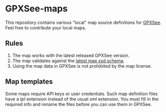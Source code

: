 # GPXSee-maps
This repository contains various "local" map source definitions for [GPXSee](http://www.gpxsee.org).
Feel free to contribute your local maps.

## Rules
1. The map works with the latest released GPXSee version.
2. The map validates against the [latest map xsd schema](https://www.gpxsee.org/map/1.3/map.xsd).
3. Using the map data in GPXSee is not prohibited by the map license.

## Map templates
Some maps require API keys or user credentials. Such map definition files have a *tpl* extension
instead of the usual *xml* extension. You must fill in the required info and rename the files
before you can use them in GPXSee.
